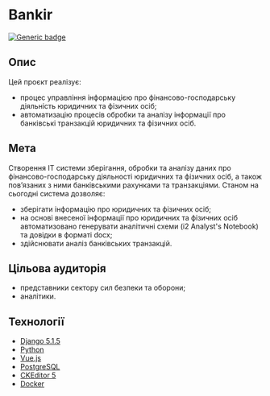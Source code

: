 # Bankir
[![Generic badge](https://img.shields.io/badge/Bankir_0.1beta_Archieve-DOWNLOAD_(Завантажити)-blue?style=for-the-badge&logo=windows)](https://github.com/CAC-NAIAU/bankir/archive/refs/heads/main.zip)

## Опис
Цей проєкт реалізує: 
- процес управління інформацією про фінансово-господарську діяльність юридичних та фізичних осіб;
- автоматизацію процесів обробки та аналізу інформації про банківські транзакцій юридичних та фізичних осіб.

## Мета
Створення ІТ системи зберігання, обробки та аналізу даних про фінансово-господарську діяльності юридичних та фізичних осіб, а також пов’язаних з ними банківськими рахунками та транзакціями. 
Станом на сьогодні система дозволяє:
- зберігати інформацію про юридичних та фізичних осіб;
- на основі внесеної інформації про юридичних та фізичних осіб автоматизовано генерувати аналітичні схеми (і2 Analyst's Notebook) та довідки в форматі docx;
- здійснювати аналіз банківських транзакцій.

## Цільова аудиторія
- представники сектору сил безпеки та оборони;
- аналітики.

## Технології
* [Django 5.1.5](https://www.djangoproject.com/)
* [Python](https://www.python.org/)
* [Vue.js](https://vuejs.org/)
* [PostgreSQL](https://www.postgresql.org/)
* [CKEditor 5](https://ckeditor.com/)
* [Docker](https://www.docker.com/)
